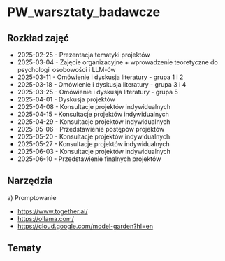 # PW_warsztaty_badawcze

## Rozkład zajęć 
- 2025-02-25 - Prezentacja tematyki projektów
- 2025-03-04 - Zajęcie organizacyjne + wprowadzenie teoretyczne do psychologii osobowości i LLM-ów 
- 2025-03-11 - Omówienie i dyskusja literatury - grupa 1 i 2 
- 2025-03-18 - Omówienie i dyskusja literatury - grupa 3 i 4 
- 2025-03-25 - Omówienie i dyskusja literatury - grupa 5  
- 2025-04-01 - Dyskusja projektów 
- 2025-04-08 - Konsultacje projektów indywidualnych
- 2025-04-15 - Konsultacje projektów indywidualnych
- 2025-04-29 - Konsultacje projektów indywidualnych
- 2025-05-06 - Przedstawienie postępów projektów 
- 2025-05-20 - Konsultacje projektów indywidualnych
- 2025-05-27 - Konsultacje projektów indywidualnych
- 2025-06-03 - Konsultacje projektów indywidualnych
- 2025-06-10 - Przedstawienie finalnych projektów

## Narzędzia
a) Promptowanie 
- https://www.together.ai/ 
- https://ollama.com/
- https://cloud.google.com/model-garden?hl=en 

## Tematy

##  
